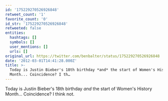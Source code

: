 ```yaml
---
id: '175229270526926848'
retweet_count: '1'
favorite_count: '0'
id_str: '175229270526926848'
retweeted: false
entities:
  hashtags: []
  symbols: []
  user_mentions: []
  urls: []
original_url: https://twitter.com/benbalter/status/175229270526926848
date: '2012-03-01T14:41:28.000Z'
title: >-
  Today is Justin Bieber's 18th birthday *and* the start of Women's History
  Month... Coincidence? I th…
---
```


Today is Justin Bieber's 18th birthday *and* the start of Women's History Month... Coincidence? I think not.